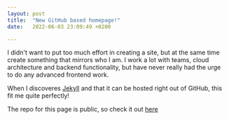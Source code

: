 ```yaml
---
layout: post
title:  "New GitHub based homepage!"
date:   2022-06-03 23:09:49 +0200

---
```

I didn't want to put too much effort in creating a site, but at the same time create something that mirrors who I am.
I work a lot with teams, cloud architecture and backend functionality, but have never really had the urge to do any advanced frontend work. 

When I discoveres [Jekyll](https://github.com/jekyll/jekyll) and that it can be hosted right out of GitHub, this fit me quite perfectly!

The repo for this page is public, so check it out [here](https://github.com/fehlhabers/FehlhaberConsulting) 